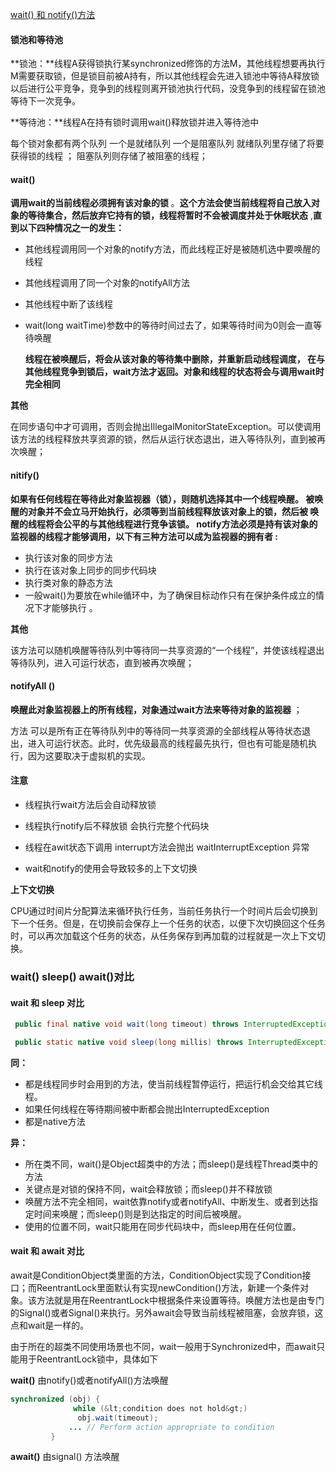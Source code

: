 [wait() 和 notify()方法](https://blog.csdn.net/weixin_43184769/article/details/89599632)



#### 锁池和等待池

**锁池：**线程A获得锁执行某synchronized修饰的方法M，其他线程想要再执行M需要获取锁，但是锁目前被A持有，所以其他线程会先进入锁池中等待A释放锁以后进行公平竞争，竞争到的线程则离开锁池执行代码，没竞争到的线程留在锁池等待下一次竞争。

**等待池：**线程A在持有锁时调用wait()释放锁并进入等待池中 

每个锁对象都有两个队列 一个是就绪队列 一个是阻塞队列 就绪队列里存储了将要获得锁的线程 ； 阻塞队列则存储了被阻塞的线程；

#### wait() 

**调用wait的当前线程必须拥有该对象的锁** 。**这个方法会使当前线程将自己放入对象的等待集合，然后放弃它持有的锁，线程将暂时不会被调度并处于休眠状态** ,**直到以下四种情况之一的发生：** 

- 其他线程调用同一个对象的notify方法，而此线程正好是被随机选中要唤醒的线程 

- 其他线程调用了同一个对象的notifyAll方法 

- 其他线程中断了该线程 

- wait(long waitTime)参数中的等待时间过去了，如果等待时间为0则会一直等待唤醒 

  **线程在被唤醒后，将会从该对象的等待集中删除，并重新启动线程调度， 在与其他线程竞争到锁后，wait方法才返回。对象和线程的状态将会与调用wait时完全相同** 

**其他**

​	在同步语句中才可调用，否则会抛出IllegalMonitorStateException。可以使调用该方法的线程释放共享资源的锁，然后从运行状态退出，进入等待队列，直到被再次唤醒；

#### nitify()

**如果有任何线程在等待此对象监视器（锁），则随机选择其中一个线程唤醒。  被唤醒的对象并不会立马开始执行，必须等到当前线程释放该对象上的锁，然后被  唤醒的线程将会公平的与其他线程进行竞争该锁。 notify方法必须是持有该对象的监视器的线程才能够调用，以下有三种方法可以成为监视器的拥有者 :**

- 执行该对象的同步方法 
- 执行在该对象上同步的同步代码块 
- 执行类对象的静态方法 
- 一般wait()为要放在while循环中，为了确保目标动作只有在保护条件成立的情况下才能够执行 。

**其他**

该方法可以随机唤醒等待队列中等待同一共享资源的“一个线程”，并使该线程退出等待队列，进入可运行状态，直到被再次唤醒；

#### notifyAll ()

**唤醒此对象监视器上的所有线程，对象通过wait方法来等待对象的监视器**  ；

方法 可以是所有正在等待队列中的等待同一共享资源的全部线程从等待状态退出，进入可运行状态。此时，优先级最高的线程最先执行，但也有可能是随机执行，因为这要取决于虚拟机的实现。







#### **注意**

- 线程执行wait方法后会自动释放锁 

- 线程执行notify后不释放锁 会执行完整个代码块

- 线程在awit状态下调用 interrupt方法会抛出 waitInterruptException 异常 
- wait和notify的使用会导致较多的上下文切换 

**上下文切换**

CPU通过时间片分配算法来循环执行任务，当前任务执行一个时间片后会切换到下一个任务。但是，在切换前会保存上一个任务的状态，以便下次切换回这个任务时，可以再次加载这个任务的状态，从任务保存到再加载的过程就是一次上下文切换。 



### wait() sleep() await()对比



#### wait 和 sleep 对比

```java
 public final native void wait(long timeout) throws InterruptedException;

 public static native void sleep(long millis) throws InterruptedException;
```

**同：**

- 都是线程同步时会用到的方法，使当前线程暂停运行，把运行机会交给其它线程。
- 如果任何线程在等待期间被中断都会抛出InterruptedException
- 都是native方法

**异：**

- 所在类不同，wait()是Object超类中的方法；而sleep()是线程Thread类中的方法
- 关键点是对锁的保持不同，wait会释放锁；而sleep()并不释放锁
- 唤醒方法不完全相同，wait依靠notify或者notifyAll、中断发生、或者到达指定时间来唤醒；而sleep()则是到达指定的时间后被唤醒。
- 使用的位置不同，wait只能用在同步代码块中，而sleep用在任何位置。



#### wait 和 await 对比

await是ConditionObject类里面的方法，ConditionObject实现了Condition接口；而ReentrantLock里面默认有实现newCondition()方法，新建一个条件对象。该方法就是用在ReentrantLock中根据条件来设置等待。唤醒方法也是由专门的Signal()或者Signal()来执行。另外await会导致当前线程被阻塞，会放弃锁，这点和wait是一样的。

由于所在的超类不同使用场景也不同，wait一般用于Synchronized中，而await只能用于ReentrantLock锁中，具体如下

**wait()** 由notify()或者notifyAll()方法唤醒

```java
synchronized (obj) {
              while (&lt;condition does not hold&gt;)
               obj.wait(timeout);
             ... // Perform action appropriate to condition
         }
```

**await()** 由signal() 方法唤醒